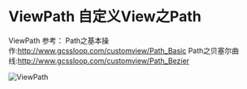 # ViewPath 自定义View之Path

ViewPath 参考：
Path之基本操作:http://www.gcssloop.com/customview/Path_Basic
Path之贝塞尔曲线:http://www.gcssloop.com/customview/Path_Bezier

![ViewPath](https://github.com/Wing-Li/PracticeDemos/blob/master/ViewPath/img/ViewPath.gif)